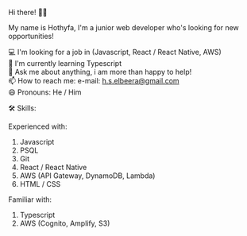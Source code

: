 Hi there! 👋🏼

My name is Hothyfa, I'm a junior web developer who's looking for new opportunities!

💻 I'm looking for a job in (Javascript, React / React Native, AWS) <br />
🌴 I'm currently learning Typescript <br />
💬 Ask me about anything, i am more than happy to help! <br />
📫 How to reach me: e-mail: h.s.elbeera@gmail.com <br />
😄 Pronouns: He / Him

🛠 Skills:

Experienced with:
1. Javascript
2. PSQL
3. Git
4. React / React Native
5. AWS (API Gateway, DynamoDB, Lambda)
7. HTML / CSS

Familiar with:
1. Typescript
2. AWS (Cognito, Amplify, S3)
